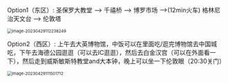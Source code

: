 Option1（东区）: 圣保罗大教堂 --> 千禧桥 --> 博罗市场 -->(12min火车) 格林尼治天文台 --> 伦敦塔

<img src="C:\Users\tyfann\Documents\TU Delft\travel\伦敦5.5-5.8.assets\image-20230429112238249.png" alt="image-20230429112238249" style="zoom:67%;" />

Option2（西区）: 上午去大英博物馆，中饭可以在里面吃/逛完博物馆去中国城吃，下午去海德公园逛逛（可以去IC逛逛），然后去白金汉宫（可以在外面看一下），然后走到威斯敏斯特教堂and大本钟，晚上可以坐一下伦敦眼（20:30关门）

<img src="C:\Users\tyfann\AppData\Roaming\Typora\typora-user-images\image-20230429111501712.png" alt="image-20230429111501712" style="zoom:67%;" />


